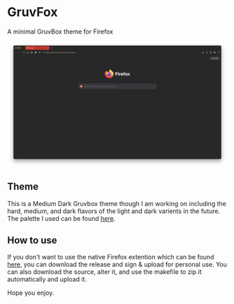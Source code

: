 # GruvFox
A minimal GruvBox theme for Firefox

![firefox theme](./images/gruvfox.png)

## Theme
This is a Medium Dark Gruvbox theme though I am working on including the hard, medium, and dark flavors of the light and dark varients in the future. The palette I used can be found [here](https://github.com/morhetz/gruvbox).

## How to use 
If you don't want to use the native Firefox extention which can be found [here](https://addons.mozilla.org/en-US/firefox/addon/gruvfox/), you can download the release and sign & upload for personal use. You can also download the source, alter it, and use the makefile to zip it automatically and upload it.

Hope you enjoy.
